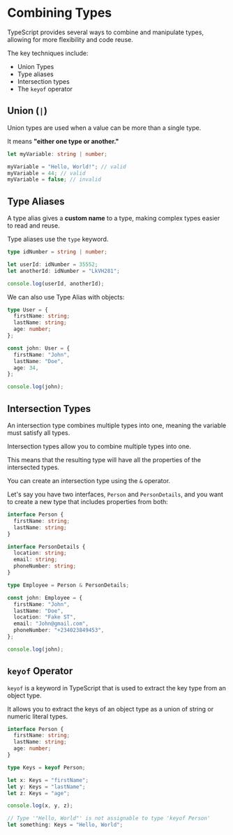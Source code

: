 # Combining Types

TypeScript provides several ways to combine and manipulate types, allowing for more flexibility and code reuse.

The key techniques include:
- Union Types
- Type aliases
- Intersection types
- The `keyof` operator

## Union (`|`)
Union types are used when a value can be more than a single type.

It means **"either one type or another."**

```TypeScript
let myVariable: string | number;

myVariable = "Hello, World!"; // valid
myVariable = 44; // valid
myVariable = false; // invalid
```

## Type Aliases
A type alias gives a **custom name** to a type, making complex types easier to read and reuse.

Type aliases use the `type` keyword.

```TypeScript
type idNumber = string | number;

let userId: idNumber = 35552;
let anotherId: idNumber = "LkVH281";

console.log(userId, anotherId);
```

We can also use Type Alias with objects:

```TypeScript
type User = {
  firstName: string;
  lastName: string;
  age: number;
};

const john: User = {
  firstName: "John",
  lastName: "Doe",
  age: 34,
};

console.log(john);
```

## Intersection Types
An intersection type combines multiple types into one, meaning the variable must satisfy all types.

Intersection types allow you to combine multiple types into one.

This means that the resulting type will have all the properties of the intersected types. 

You can create an intersection type using the `&` operator.

Let's say you have two interfaces, `Person` and `PersonDetails`, and you want to create a new type that includes 
properties from both:

```TypeScript
interface Person {
  firstName: string;
  lastName: string;
}

interface PersonDetails {
  location: string;
  email: string;
  phoneNumber: string;
}

type Employee = Person & PersonDetails;

const john: Employee = {
  firstName: "John",
  lastName: "Doe",
  location: "Fake ST",
  email: "John@gmail.com",
  phoneNumber: "+234023849453",
};

console.log(john);
```

## `keyof` Operator
`keyof` is a keyword in TypeScript that is used to extract the key type from an object type.

It allows you to extract the keys of an object type as a union of string or numeric literal types.

```TypeScript
interface Person {
  firstName: string;
  lastName: string;
  age: number;
}

type Keys = keyof Person;

let x: Keys = "firstName";
let y: Keys = "lastName";
let z: Keys = "age";

console.log(x, y, z);

// Type '"Hello, World"' is not assignable to type 'keyof Person'
let something: Keys = "Hello, World";

```
